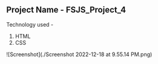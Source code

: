 ## Project Name - FSJS_Project_4

Technology used -
1. HTML
2. CSS

![Screenshot](./Screenshot 2022-12-18 at 9.55.14 PM.png)
